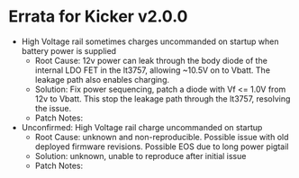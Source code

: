 # Errata for Kicker v2.0.0

 - High Voltage rail sometimes charges uncommanded on startup when battery power is supplied
   - Root Cause: 12v power can leak through the body diode of the internal LDO FET in the lt3757, allowing ~10.5V on to Vbatt. The leakage path also enables charging.
   - Solution: Fix power sequencing, patch a diode with Vf <= 1.0V from 12v to Vbatt. This stop the leakage path through the lt3757, resolving the issue.
   - Patch Notes:
 - Unconfirmed: High Voltage rail charge uncommanded on startup
   - Root Cause: unknown and non-reproducible. Possible issue with old deployed firmware revisions. Possible EOS due to long power pigtail
   - Solution: unknown, unable to reproduce after initial issue
   - Patch Notes: